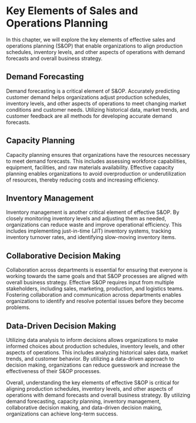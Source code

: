 Key Elements of Sales and Operations Planning
==========================================================================================

In this chapter, we will explore the key elements of effective sales and operations planning (S\&OP) that enable organizations to align production schedules, inventory levels, and other aspects of operations with demand forecasts and overall business strategy.

Demand Forecasting
------------------

Demand forecasting is a critical element of S\&OP. Accurately predicting customer demand helps organizations adjust production schedules, inventory levels, and other aspects of operations to meet changing market conditions and customer needs. Utilizing historical data, market trends, and customer feedback are all methods for developing accurate demand forecasts.

Capacity Planning
-----------------

Capacity planning ensures that organizations have the resources necessary to meet demand forecasts. This includes assessing workforce capabilities, equipment, facilities, and raw materials availability. Effective capacity planning enables organizations to avoid overproduction or underutilization of resources, thereby reducing costs and increasing efficiency.

Inventory Management
--------------------

Inventory management is another critical element of effective S\&OP. By closely monitoring inventory levels and adjusting them as needed, organizations can reduce waste and improve operational efficiency. This includes implementing just-in-time (JIT) inventory systems, tracking inventory turnover rates, and identifying slow-moving inventory items.

Collaborative Decision Making
-----------------------------

Collaboration across departments is essential for ensuring that everyone is working towards the same goals and that S\&OP processes are aligned with overall business strategy. Effective S\&OP requires input from multiple stakeholders, including sales, marketing, production, and logistics teams. Fostering collaboration and communication across departments enables organizations to identify and resolve potential issues before they become problems.

Data-Driven Decision Making
---------------------------

Utilizing data analysis to inform decisions allows organizations to make informed choices about production schedules, inventory levels, and other aspects of operations. This includes analyzing historical sales data, market trends, and customer behavior. By utilizing a data-driven approach to decision making, organizations can reduce guesswork and increase the effectiveness of their S\&OP processes.

Overall, understanding the key elements of effective S\&OP is critical for aligning production schedules, inventory levels, and other aspects of operations with demand forecasts and overall business strategy. By utilizing demand forecasting, capacity planning, inventory management, collaborative decision making, and data-driven decision making, organizations can achieve long-term success.

